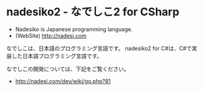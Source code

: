 # nadesiko2 - なでしこ2 for CSharp

- Nadesiko is Japanese programming language.
- (WebSite) http://nadesi.com

なでしこは、日本語のプログラミング言語です。
nadesiko2 for C#は、C#で実装した日本語プログラミング言語です。

なでしこの開発については、下記をご覧ください。

- http://nadesi.com/dev/wiki/go.php?81


